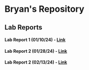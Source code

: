 # Bryan's Repository

## Lab Reports
#### Lab Report 1 (01/10/24) - [Link](https://bryab-edu.github.io/cse15l-lab-reports/report1.html)
#### Lab Report 2 (01/28/24) - [Link](https://bryab-edu.github.io/cse15l-lab-reports/report2.html)
#### Lab Report 2 (02/13/24) - [Link](https://bryab-edu.github.io/cse15l-lab-reports/report3.html)
